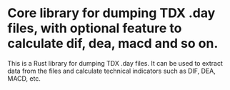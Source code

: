 # Core library for dumping TDX .day files, with optional feature to calculate dif, dea, macd and so on.

This is a Rust library for dumping TDX .day files. It can be used to extract data from the files and calculate technical indicators such as DIF, DEA, MACD, etc.